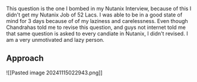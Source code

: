 This question is the one I bombed in my Nutanix Interview, because of this I didn't get my Nutanix Job of 52 Lacs.
I was able to be in a good state of mind for 3 days because of of my laziness and carelessness.
Even though Chandrahas told me to revise this question, and guys not internet told me that same question is asked to every candiate in Nutanix, I didn't revised.
I am a very unmotivated and lazy person.

## Approach
![[Pasted image 20241115022943.png]]



